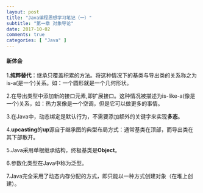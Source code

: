 ```yaml
---
layout: post
title: "Java编程思想学习笔记（一）"
subtitle: "第一章 对象导论"
date: 2017-10-02
comments: true
categories: [ "Java" ]
---
```


#### 新体会

1\.**纯粹替代**：继承只覆盖积累的方法。将这种情况下的基类与导出类的关系称之为is-a(是一个)关系。如：一个圆形就是一个几何形状。  

2\.在导出类型中添加新的接口元素,即扩展接口。这种情况被描述为is-like-a(像是一个)关系，如：热力泵像是一个空调，但是它可以做更多的事情。  

3\.在Java中，动态绑定是默认行为，不需要添加额外的关键字来实现**多态**。  

4\.**upcasting**的**up**源自于继承图的典型布局方式：通常基类在顶部，而导出类在其下部散开。  

5\.Java采用单根继承结构，终极基类是**Object**。  

6\.参数化类型在Java中称为泛型。

7\.Java完全采用了动态内存分配的方式，即只能以一种方式创建对象（在堆上创建）。  
